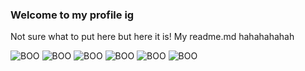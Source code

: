 ### Welcome to my profile ig
Not sure what to put here but here it is! My readme.md hahahahahah

![BOO](https://img.shields.io/badge/boo!-8A2BE2) ![BOO](https://img.shields.io/badge/boo!-8A2BE2) ![BOO](https://img.shields.io/badge/boo!-8A2BE2) ![BOO](https://img.shields.io/badge/boo!-8A2BE2) ![BOO](https://img.shields.io/badge/boo!-8A2BE2) ![BOO](https://img.shields.io/badge/boo!-8A2BE2) 
